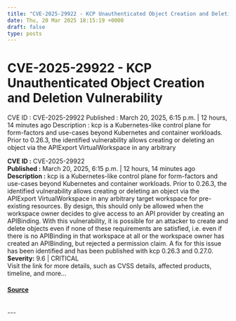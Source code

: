 ```yaml
---
title: "CVE-2025-29922 - KCP Unauthenticated Object Creation and Deletion Vulnerability"
date: Thu, 20 Mar 2025 18:15:19 +0000
draft: false
type: posts
---
```

# CVE-2025-29922 - KCP Unauthenticated Object Creation and Deletion Vulnerability





 CVE ID : CVE-2025-29922 Published : March 20, 2025, 6:15 p.m. | 12 hours, 14 minutes ago Description : kcp is a Kubernetes-like control plane for form-factors and use-cases beyond Kubernetes and container workloads. Prior to 0.26.3, the identified vulnerability allows creating or deleting an object via the APIExport VirtualWorkspace in any arbitrary

**CVE ID :** CVE-2025-29922  
**Published :** March 20, 2025, 6:15 p.m. | 12 hours, 14 minutes ago  
**Description :** kcp is a Kubernetes-like control plane for form-factors and use-cases beyond Kubernetes and container workloads. Prior to 0.26.3, the identified vulnerability allows creating or deleting an object via the APIExport VirtualWorkspace in any arbitrary target workspace for pre-existing resources. By design, this should only be allowed when the workspace owner decides to give access to an API provider by creating an APIBinding. With this vulnerability, it is possible for an attacker to create and delete objects even if none of these requirements are satisfied, i.e. even if there is no APIBinding in that workspace at all or the workspace owner has created an APIBinding, but rejected a permission claim. A fix for this issue has been identified and has been published with kcp 0.26.3 and 0.27.0.  
**Severity:** 9.6 | CRITICAL  
Visit the link for more details, such as CVSS details, affected products, timeline, and more...

#### [Source](https://cvefeed.io/vuln/detail/CVE-2025-29922)

<br/>
---
